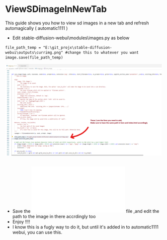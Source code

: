 # ViewSDimageInNewTab
 This guide shows you how to view sd images in a new tab and refresh automagically ( automatic1111 )

* Edit stable-diffusion-webui\modules\images.py as below <br>
```
file_path_temp = "E:\git_projx\stable-diffusion-webui\outputs\currimg.png" #change this to whatever you want
image.save(file_path_temp)
```
![](media/edited_file.png)<br><br>
* Save the ![index.html](index.html) file ,and edit the path to the image in there accrdingly too <br>
* Enjoy !!!! <br>
* I know this is a fugly way to do it, but until it's added in to automatic1111 webui, you can use this. 
